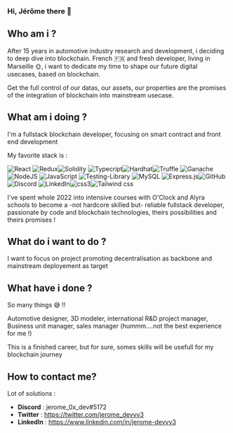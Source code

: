 ### Hi, Jérôme there 👋

## Who am i ?
After 15 years in automotive industry research and development, i deciding to deep dive into blockchain.
French 🇫🇷 and fresh developer, living in Marseille 🌞, i want to dedicate my time to shape our future digital usecases, based on blockchain. 

Get the full control of our datas, our assets, our properties are the promises of the integration of blockchain into mainstream usecase.

## What am i doing ?
I'm a fullstack blockchain developer, focusing on smart contract and front end development

My favorite stack is :

<img alt="React" src="https://img.shields.io/badge/react%20-%2320232a.svg?&style=for-the-badge&logo=react&logoColor=%2361DAFB"/> <img alt="Redux" src="https://img.shields.io/badge/Redux-593D88?style=for-the-badge&logo=redux&logoColor=white"/><img alt="Solidity" src="https://img.shields.io/badge/solidity%20-%231b1b1b.svg?&style=for-the-badge&logo=Solidity&logoColor=636363"/> <img alt="Typecript" src="https://img.shields.io/badge/-TYPESCRIPT-blue"/><img alt="Hardhat" src="https://img.shields.io/badge/-HARDHAT-yellow"/><img alt="Truffle" src="https://img.shields.io/badge/truffle%20-%232369E6D2.svg?&style=for-the-badge&logo=Truffle&logoColor=%2369E6D2"/> <img alt="Ganache" src="https://img.shields.io/badge/ganache%20-%23E5A562.svg?&style=for-the-badge&logo=Ganache&logoColor=%23E5A562"/> <img alt="NodeJS" src="https://img.shields.io/badge/node.js%20-%2343853D.svg?&style=for-the-badge&logo=node.js&logoColor=white"/> <img alt="JavaScript" src="https://img.shields.io/badge/javascript%20-%23323330.svg?&style=for-the-badge&logo=javascript&logoColor=%23F7DF1E"/> <img alt="Testing-Library" src="https://img.shields.io/badge/-Testing%20Library-%23E33332?&style=for-the-badge&logo=testing-library&logoColor=white"/> <img alt="MySQL" src="https://img.shields.io/badge/mysql-%2300f.svg?&style=for-the-badge&logo=mysql&logoColor=white"/>  <img alt="Express.js" src="https://img.shields.io/badge/express.js%20-%23404d59.svg?&style=for-the-badge"/><img alt="GitHub" src="https://img.shields.io/badge/github%20-%23121011.svg?&style=for-the-badge&logo=github&logoColor=white"/> <img alt="Discord" src="https://img.shields.io/badge/%3CServer%3E%20-%237289DA.svg?&style=for-the-badge&logo=discord&logoColor=white"/> <img alt="LinkedIn" src="https://img.shields.io/badge/linkedin%20-%230077B5.svg?&style=for-the-badge&logo=linkedin&logoColor=white"/><img alt="css3" src="https://img.shields.io/badge/CSS3-1572B6?style=for-the-badge&logo=css3&logoColor=white"><img alt="Tailwind css" src="https://img.shields.io/badge/Tailwind_CSS-38B2AC?style=for-the-badge&logo=tailwind-css&logoColor=white">

I've spent whole 2022 into intensive courses with O'Clock and Alyra schools to become a -not hardcore skilled but- reliable fullstack developer, passionate by code and blockchain technologies, theirs possibilities and theirs promises !
  

## What do i want to do ?

I want to focus on project promoting decentralisation as backbone and mainstream deployement as target
  
## What have i done ?
So many things 😅 !!

Automotive designer, 3D modeler, international R&D project manager, Business unit manager, sales manager (hummm....not the best experience for me !)

This is a finished career, but for sure, somes skills will be usefull for my blockchain journey
  

## How to contact me?
Lot of solutions :
- **Discord** : jerome_0x_dev#5172
- **Twitter** : https://twitter.com/jerome_devvv3
- **LinkedIn** : https://www.linkedin.com/in/jerome-devvv3

<!--
**JeromeJULIEN/JeromeJULIEN** is a ✨ _special_ ✨ repository because its `README.md` (this file) appears on your GitHub profile.

Here are some ideas to get you started:

- 🔭 I’m currently working on ...
- 🌱 I’m currently learning ...
- 👯 I’m looking to collaborate on ...
- 🤔 I’m looking for help with ...
- 💬 Ask me about ...
- 📫 How to reach me: ...
- 😄 Pronouns: ...
- ⚡ Fun fact: ...
-->

